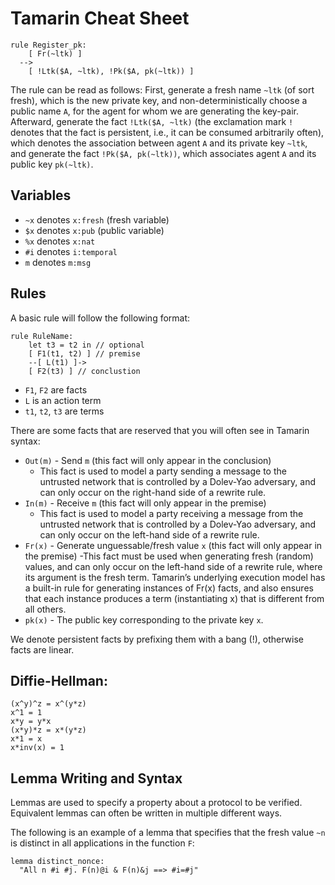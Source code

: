 # Tamarin Cheat Sheet

```tamarin
rule Register_pk:
    [ Fr(~ltk) ]
  -->
    [ !Ltk($A, ~ltk), !Pk($A, pk(~ltk)) ]
```

The rule can be read as follows:
First, generate a fresh name `~ltk` (of sort fresh), which is the new private key, and non-deterministically choose a public name `A`, for the agent for whom we are generating the key-pair. Afterward, generate the fact `!Ltk($A, ~ltk)` (the exclamation mark `!` denotes that the fact is persistent, i.e., it can be consumed arbitrarily often), which denotes the association between agent `A` and its private key `~ltk`, and generate the fact `!Pk($A, pk(~ltk))`, which associates agent `A` and its public key `pk(~ltk)`.

## Variables
- `~x` denotes `x:fresh` (fresh variable)
- `$x` denotes `x:pub` (public variable)
- `%x` denotes `x:nat`
- `#i` denotes `i:temporal`
- `m` denotes `m:msg`

## Rules
A basic rule will follow the following format:

```tamarin
rule RuleName:
    let t3 = t2 in // optional
    [ F1(t1, t2) ] // premise
    --[ L(t1) ]->
    [ F2(t3) ] // conclustion
```

- `F1`, `F2` are facts
- `L` is an action term
- `t1`, `t2`, `t3` are terms


There are some facts that are reserved that you will often see in Tamarin syntax:
- `Out(m)` - Send `m` (this fact will only appear in the conclusion)
    - This fact is used to model a party sending a message to the untrusted network that is controlled by a Dolev-Yao adversary, and can only occur on the right-hand side of a rewrite rule.
- `In(m)` - Receive `m` (this fact will only appear in the premise)
    - This fact is used to model a party receiving a message from the untrusted network that is controlled by a Dolev-Yao adversary, and can only occur on the left-hand side of a rewrite rule.
- `Fr(x)` - Generate unguessable/fresh value `x` (this fact will only appear in the premise)
    -This fact must be used when generating fresh (random) values, and can only occur on the left-hand side of a rewrite rule, where its argument is the fresh term. Tamarin’s underlying execution model has a built-in rule for generating instances of Fr(x) facts, and also ensures that each instance produces a term (instantiating x) that is different from all others.
- `pk(x)` - The public key corresponding to the private key `x`.


We denote persistent facts by prefixing them with a bang (!), otherwise facts are linear.


## Diffie-Hellman:
```tamarin
(x^y)^z = x^(y*z)
x^1 = 1
x*y = y*x
(x*y)*z = x*(y*z)
x*1 = x
x*inv(x) = 1
```


## Lemma Writing and Syntax

Lemmas are used to specify a property about a protocol to be verified. Equivalent lemmas can often be written in multiple different ways. 

The following is an example of a lemma that specifies that the fresh value `~n` is distinct in all applications in the function `F`:
```tamarin
lemma distinct_nonce:
  "All n #i #j. F(n)@i & F(n)&j ==> #i=#j"
```